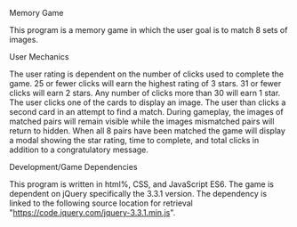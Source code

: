 Memory Game


This program is a memory game in which the user goal is to match 8 sets of images.

User Mechanics

The user rating is dependent on the number of clicks used to complete the game.
  25 or fewer clicks will earn the highest rating of 3 stars.
  31 or fewer clicks will earn 2 stars.
  Any number of clicks more than 30 will earn 1 star.
The user clicks one of the cards to display an image. The user than clicks a second card in an attempt to find a match.
During gameplay, the images of matched pairs will remain visible while the images mismatched pairs will return to hidden.
When all 8 pairs have been matched the game will display a modal showing the star rating, time to complete, and total clicks in addition to a congratulatory message.

Development/Game Dependencies

This program is written in html%, CSS, and JavaScript ES6.
The game is dependent on jQuery specifically the 3.3.1 version. The dependency is linked to the following source location for retrieval "https://code.jquery.com/jquery-3.3.1.min.js".
